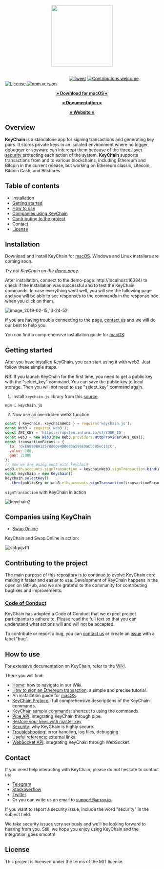 <p align="center">
  <br>
  <img width="200" src="./img/logo2.png" alt="">
  <br>
  <br>
</p>

<link rel="stylesheet" type="text/css" href="https://stackpath.bootstrapcdn.com/bootstrap/4.2.1/css/bootstrap.min.css">

&nbsp;&nbsp;&nbsp;&nbsp;&nbsp;&nbsp;&nbsp;&nbsp;&nbsp;&nbsp;&nbsp;&nbsp;&nbsp;&nbsp;&nbsp;&nbsp;&nbsp;&nbsp;&nbsp;&nbsp;&nbsp;&nbsp;&nbsp;&nbsp;&nbsp;&nbsp;&nbsp;&nbsp;&nbsp;&nbsp;&nbsp;&nbsp;&nbsp;&nbsp;&nbsp;&nbsp;&nbsp;&nbsp;&nbsp;
&nbsp;&nbsp;&nbsp;&nbsp;&nbsp;&nbsp;&nbsp;&nbsp;&nbsp;&nbsp;&nbsp;&nbsp;&nbsp;[![Tweet](https://img.shields.io/twitter/url/http/shields.io.svg?style=social)](https://twitter.com/intent/tweet?text=A%20good,%20solid%20app%20to%20keep%20your%20keys%20safe.&url=https://keychain.array.io/&via=ProjectArray&hashtags=cybersecurity,private,cryptography,blockchain,app) [![Contributions welcome](https://img.shields.io/badge/contributions-welcome-orange.svg)](https://github.com/arrayio/array-io-keychain#contributing-to-the-project)
[![License](https://img.shields.io/badge/license-MIT-blue.svg)](https://github.com/arrayio/array-io-keychain/blob/master/LICENSE.md) [![npm version](https://badge.fury.io/js/web3override.svg)](https://badge.fury.io/js/web3override) 

<p align="center"><strong><a href="https://github.com/arrayio/array-io-keychain/releases/download/0.24/KeyChain.Installer.zip">» Download for macOS «</a> </strong></p>

<p align="center"><strong><a href="https://arrayio.github.io/KeyChain/">» Documentation «</a></strong></p>

<p align="center"><strong><a href="https://keychain.array.io/">» Website «</a></strong></p>

## Overview

**KeyChain** is a standalone app for signing transactions and generating key pairs. It stores private keys in an isolated environment where no logger, debugger or spyware can intercept them because of the [three-layer security](https://github.com/arrayio/array-io-keychain/wiki/KeyChain-security#three-security-layers-of-keychain) protecting each action of the system.
**KeyChain** supports transactions from and to various blockchains, including Ethereum and Bitcoin in the current release, but working on Ethereum classic, Litecoin, Bitcoin Cash, and Bitshares.

## Table of contents

- [Installation](#installation)
- [Getting started](#getting-started)
- [How to use](#how-to-use)
- [Companies using KeyChain](#companies-using-keychain)
- [Contributing to the project](#contributing-to-the-project)
- [Contact](#contact)
- [License](#license)

## Installation

Download and install KeyChain for [macOS](https://github.com/arrayio/array-io-keychain/releases/download/0.24/KeyChain.Installer.zip). Windows and Linux installers are coming soon.

*Try out KeyChain on the [demo page](https://arrayio.github.io/array-io-keychain/demo/).*

After installation, connect to the demo-page: http://localhost:16384/ to check if the installation was successful and to test the KeyChain commands. In case everything went well, you will see the following page and you will be able to see responses to the commands in the response box when you click on them.

![image_2019-02-15_13-24-52](https://user-images.githubusercontent.com/34011337/52852054-a6e52a00-3128-11e9-91aa-6eb8cfc64b1f.png)

If you are having trouble connecting to the page, [contact us](#contact) and we will do our best to help you.

You can find a comprehensive installation guide for [macOS](https://github.com/arrayio/array-io-keychain/wiki/Installation-guide-for-macOS). 

## Getting started

After you have installed [KeyChain](https://github.com/arrayio/array-io-keychain/releases/download/0.24/KeyChain.Installer.zip), you can start using it with web3. Just follow these simple steps.

NB: If you launch KeyChain for the first time, you need to get a public key with the "select_key" command. You can save the public key to local storage. Then you will not need to use "select_key" command again.

1. Install `keychain.js` library from this [source](https://www.npmjs.com/package/keychain.js).

```
npm i keychain.js
```

2. Now use an overridden web3 function 

```javascript
const { Keychain, keychainWeb3 } = require('keychain.js');
const Web3 = require('web3');
const API_KEY = 'https://ropsten.infura.io/v3/YOUR_ID';
const web3 = new Web3(new Web3.providers.HttpProvider(API_KEY));
const transactionParams = {
  to: '0xE8899BA12578d60e4D0683a596EDaCbC85eC18CC',
  value: 100,
  gas: 21000
};
// now we are using web3 with keychain
web3.eth.accounts.signTransaction = keychainWeb3.signTransaction.bind(web3);
const keychain = new Keychain();
keychain.selectKey()
  .then(publicKey => web3.eth.accounts.signTransaction(transactionParams, publicKey));
```

`signTransaction` with KeyChain in action

![keychain2](https://user-images.githubusercontent.com/34011337/52135027-f79f5200-2655-11e9-9718-6d47355fc0fb.gif)

## Companies using KeyChain

- [Swap Online](https://swap.online/)

KeyChain and Swap.Online in action:

![s5fgojvfff](https://user-images.githubusercontent.com/34011337/52853355-68516e80-312c-11e9-86da-0a2aeca504e8.gif)

## Contributing to the project

The main purpose of this repository is to continue to evolve KeyChain core, making it faster and easier to use. Development of KeyChain happens in the open on GitHub, and we are grateful to the community for contributing bugfixes and improvements. 

### [Code of Conduct](https://github.com/arrayio/array-io-keychain/blob/master/CODE_OF_CONDUCT.md)

KeyChain has adopted a Code of Conduct that we expect project participants to adhere to. Please read [the full text](https://github.com/arrayio/array-io-keychain/blob/master/CODE_OF_CONDUCT.md) so that you can understand what actions will and will not be accepted.

To contribute or report a bug, you can [contact us](#contact) or create an [issue](https://github.com/arrayio/array-io-keychain/issues/new) with a label "bug".

## How to use 

For extensive documentation on KeyChain, refer to the [Wiki](https://github.com/arrayio/array-io-keychain/wiki).

There you will find:

- [Home](https://github.com/arrayio/array-io-keychain/wiki): how to navigate in our Wiki. 
- [How to sign an Ethereum transaction](https://github.com/arrayio/array-io-keychain/wiki/How-to-sign-Ethereum-transaction-via-KeyChain): a simple and precise tutorial.
- An installation guide for [macOS](https://github.com/arrayio/array-io-keychain/wiki/Installation-guide-for-macOS).
- [KeyChain Protocol](https://github.com/arrayio/array-io-keychain/wiki/KeyChain-Protocol): full comprehensive descriptions of the KeyChain commands.
- [KeyChain sample commands](https://github.com/arrayio/array-io-keychain/wiki/KeyChain-sample-commands): shortcut to using the commands.
- [Pipe API](https://github.com/arrayio/array-io-keychain/wiki/Pipe-API): integrating KeyChain through pipe.
- [Restore your keys with master key](https://github.com/arrayio/array-io-keychain/wiki/Restore-your-keys-with-master-key)
- [Security](https://github.com/arrayio/array-io-keychain/wiki/Security): why KeyChain is highly secure.
- [Troubleshooting](https://github.com/arrayio/array-io-keychain/wiki/Troubleshooting): error handling, log files, debugging.
- [Useful reference](https://github.com/arrayio/array-io-keychain/wiki/Useful-reference): external links.
- [WebSocket API](https://github.com/arrayio/array-io-keychain/wiki/WebSocket-API): integrating KeyChain through WebSocket.

## Contact

If you need help interacting with KeyChain, please do not hesitate to contact us:

- [Telegram](https://t.me/arrayio)
- [Stackoverflow](https://stackoverflow.com/users/10429540/array-io)
- [Twitter](https://twitter.com/ProjectArray)
- Or you can write us an email to support@array.io. 

If you want to report a security issue, include the word "security" in the subject field.

We take security issues very seriously and we'll be looking forward to hearing from you. Still, we hope you enjoy using KeyChain and the integration goes smooth! 

## License

This project is licensed under the terms of the MIT license.
